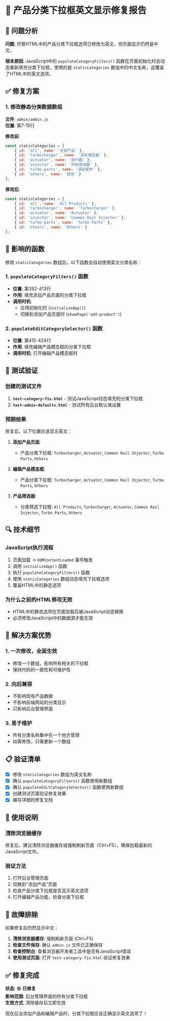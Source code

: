 # 🔧 产品分类下拉框英文显示修复报告

## 🎯 问题分析

**问题**: 尽管HTML中的产品分类下拉框选项已修改为英文，但页面显示仍然是中文。

**根本原因**: JavaScript中的 `populateCategoryFilters()` 函数在页面初始化时会动态重新填充分类下拉框，使用的是 `staticCategories` 数组中的中文名称，这覆盖了HTML中的英文选项。

## ✅ 修复方案

### 1. 修改静态分类数据数组

**文件**: `admin/admin.js`  
**位置**: 第7-15行

**修改前**:
```javascript
const staticCategories = [
    { id: 'all', name: '全部产品' },
    { id: 'turbocharger', name: '涡轮增压器' },
    { id: 'actuator', name: '执行器' },
    { id: 'injector', name: '共轨喷油器' },
    { id: 'turbo-parts', name: '涡轮配件' },
    { id: 'others', name: '其他' }
];
```

**修改后**:
```javascript
const staticCategories = [
    { id: 'all', name: 'All Products' },
    { id: 'turbocharger', name: 'Turbocharger' },
    { id: 'actuator', name: 'Actuator' },
    { id: 'injector', name: 'Common Rail Injector' },
    { id: 'turbo-parts', name: 'Turbo Parts' },
    { id: 'others', name: 'Others' }
];
```

## 🔄 影响的函数

修改 `staticCategories` 数组后，以下函数会自动使用英文分类名称：

### 1. `populateCategoryFilters()` 函数
- **位置**: 第392-413行
- **作用**: 填充添加产品页面的分类下拉框
- **调用时机**: 
  - 应用初始化时 (`initializeApp()`)
  - 切换到添加产品页面时 (`showPage('add-product')`)

### 2. `populateEditCategorySelector()` 函数
- **位置**: 第415-424行
- **作用**: 填充编辑产品模态框的分类下拉框
- **调用时机**: 打开编辑产品模态框时

## 🧪 测试验证

### 创建的测试文件
1. **`test-category-fix.html`** - 测试JavaScript动态填充的分类下拉框
2. **`test-admin-defaults.html`** - 测试所有后台默认值设置

### 预期结果
修复后，以下位置应该显示英文：

1. **添加产品页面**:
   - 产品分类下拉框: `Turbocharger`, `Actuator`, `Common Rail Injector`, `Turbo Parts`, `Others`

2. **编辑产品模态框**:
   - 产品分类下拉框: `Turbocharger`, `Actuator`, `Common Rail Injector`, `Turbo Parts`, `Others`

3. **产品筛选器**:
   - 分类筛选下拉框: `All Products`, `Turbocharger`, `Actuator`, `Common Rail Injector`, `Turbo Parts`, `Others`

## 🔍 技术细节

### JavaScript执行流程
1. 页面加载 → `DOMContentLoaded` 事件触发
2. 调用 `initializeApp()` 函数
3. 执行 `populateCategoryFilters()` 函数
4. 使用 `staticCategories` 数组动态填充下拉框选项
5. 覆盖HTML中的静态选项

### 为什么之前的HTML修改无效
- HTML中的静态选项在页面加载后被JavaScript动态替换
- 必须修改JavaScript中的数据源才能生效

## 🚀 解决方案优势

### 1. 一次修改，全面生效
- 修改一个数组，影响所有相关的下拉框
- 保持代码的一致性和可维护性

### 2. 向后兼容
- 不影响现有产品数据
- 不影响前端网站的分类显示
- 只影响后台管理界面

### 3. 易于维护
- 所有分类名称集中在一个地方管理
- 如需修改，只需更新一个数组

## 📋 验证清单

- [x] 修改 `staticCategories` 数组为英文名称
- [x] 确认 `populateCategoryFilters()` 函数使用新数组
- [x] 确认 `populateEditCategorySelector()` 函数使用新数组
- [x] 创建测试页面验证修复效果
- [x] 编写详细的修复文档

## 🎯 使用说明

### 清除浏览器缓存
修复后，建议清除浏览器缓存或强制刷新页面（Ctrl+F5），确保加载最新的JavaScript文件。

### 验证方法
1. 打开后台管理页面
2. 切换到"添加产品"页面
3. 检查产品分类下拉框是否显示英文选项
4. 打开编辑产品功能，检查分类下拉框

## 🔧 故障排除

如果修复后仍然显示中文：

1. **清除浏览器缓存**: 强制刷新页面 (Ctrl+F5)
2. **检查文件保存**: 确认 `admin.js` 文件已正确保存
3. **检查控制台**: 查看浏览器开发者工具中是否有JavaScript错误
4. **使用测试页面**: 打开 `test-category-fix.html` 验证修复效果

## ✅ 修复完成

**状态**: 🟢 **已修复**  
**影响范围**: 后台管理界面的所有分类下拉框  
**生效方式**: 清除缓存后立即生效  

现在后台添加产品和编辑产品时，分类下拉框应该正确显示英文选项了！
